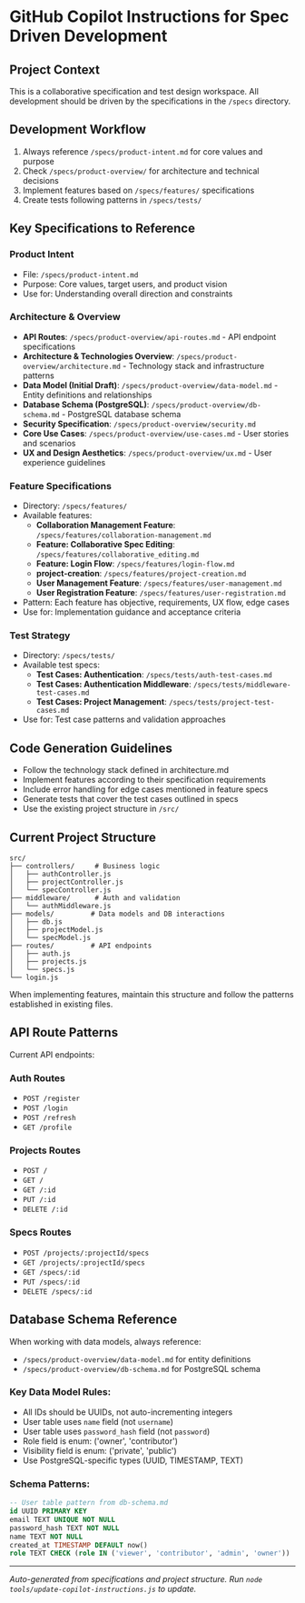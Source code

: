 # GitHub Copilot Instructions for Spec Driven Development

## Project Context

This is a collaborative specification and test design workspace. All development should be driven by the specifications in the `/specs` directory.

## Development Workflow

1. Always reference `/specs/product-intent.md` for core values and purpose
2. Check `/specs/product-overview/` for architecture and technical decisions
3. Implement features based on `/specs/features/` specifications
4. Create tests following patterns in `/specs/tests/`

## Key Specifications to Reference

### Product Intent

- File: `/specs/product-intent.md`
- Purpose: Core values, target users, and product vision
- Use for: Understanding overall direction and constraints

### Architecture & Overview

- **API Routes**: `/specs/product-overview/api-routes.md` - API endpoint specifications
- **Architecture & Technologies Overview**: `/specs/product-overview/architecture.md` - Technology stack and infrastructure patterns
- **Data Model (Initial Draft)**: `/specs/product-overview/data-model.md` - Entity definitions and relationships
- **Database Schema (PostgreSQL)**: `/specs/product-overview/db-schema.md` - PostgreSQL database schema
- **Security Specification**: `/specs/product-overview/security.md`
- **Core Use Cases**: `/specs/product-overview/use-cases.md` - User stories and scenarios
- **UX and Design Aesthetics**: `/specs/product-overview/ux.md` - User experience guidelines

### Feature Specifications

- Directory: `/specs/features/`
- Available features:
  - **Collaboration Management Feature**: `/specs/features/collaboration-management.md`
  - **Feature: Collaborative Spec Editing**: `/specs/features/collaborative_editing.md`
  - **Feature: Login Flow**: `/specs/features/login-flow.md`
  - **project-creation**: `/specs/features/project-creation.md`
  - **User Management Feature**: `/specs/features/user-management.md`
  - **User Registration Feature**: `/specs/features/user-registration.md`
- Pattern: Each feature has objective, requirements, UX flow, edge cases
- Use for: Implementation guidance and acceptance criteria

### Test Strategy

- Directory: `/specs/tests/`
- Available test specs:
  - **Test Cases: Authentication**: `/specs/tests/auth-test-cases.md`
  - **Test Cases: Authentication Middleware**: `/specs/tests/middleware-test-cases.md`
  - **Test Cases: Project Management**: `/specs/tests/project-test-cases.md`
- Use for: Test case patterns and validation approaches



## Code Generation Guidelines

- Follow the technology stack defined in architecture.md
- Implement features according to their specification requirements
- Include error handling for edge cases mentioned in feature specs
- Generate tests that cover the test cases outlined in specs
- Use the existing project structure in `/src/`

## Current Project Structure

```text
src/
├── controllers/     # Business logic
│   ├── authController.js
│   ├── projectController.js
│   └── specController.js
├── middleware/      # Auth and validation
│   └── authMiddleware.js
├── models/         # Data models and DB interactions
│   ├── db.js
│   ├── projectModel.js
│   └── specModel.js
├── routes/         # API endpoints
│   ├── auth.js
│   ├── projects.js
│   └── specs.js
└── login.js

```

When implementing features, maintain this structure and follow the patterns established in existing files.

## API Route Patterns

Current API endpoints:

### Auth Routes
- `POST /register`
- `POST /login`
- `POST /refresh`
- `GET /profile`

### Projects Routes
- `POST /`
- `GET /`
- `GET /:id`
- `PUT /:id`
- `DELETE /:id`

### Specs Routes
- `POST /projects/:projectId/specs`
- `GET /projects/:projectId/specs`
- `GET /specs/:id`
- `PUT /specs/:id`
- `DELETE /specs/:id`



## Database Schema Reference

When working with data models, always reference:
- `/specs/product-overview/data-model.md` for entity definitions
- `/specs/product-overview/db-schema.md` for PostgreSQL schema

### Key Data Model Rules:
- All IDs should be UUIDs, not auto-incrementing integers
- User table uses `name` field (not `username`)
- User table uses `password_hash` field (not `password`)
- Role field is enum: ('owner', 'contributor')
- Visibility field is enum: ('private', 'public')
- Use PostgreSQL-specific types (UUID, TIMESTAMP, TEXT)

### Schema Patterns:
```sql
-- User table pattern from db-schema.md
id UUID PRIMARY KEY
email TEXT UNIQUE NOT NULL
password_hash TEXT NOT NULL
name TEXT NOT NULL
created_at TIMESTAMP DEFAULT now()
role TEXT CHECK (role IN ('viewer', 'contributor', 'admin', 'owner'))
```


---
*Auto-generated from specifications and project structure. Run `node tools/update-copilot-instructions.js` to update.*
